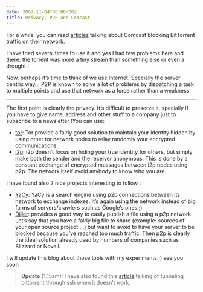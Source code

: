 ```yaml
---
date: 2007-11-04T00:00:00Z
title: Privacy, P2P and Comcast
---
```


For a while, you can read [articles](http://web.archive.org/web/20080206160955/http://www.boingboing.net/2007/10/20/how-the-ap-busted-co.html) talking about Comcast blocking BitTorrent traffic on their network.

I have tried several times to use it and yes I had few problems here and there: the torrent was more a tiny stream than something else or even a drought !

Now, perhaps it’s time to think of we use Internet. Specially the server centric way... P2P is known to solve a lot of problems by dispatching a task to multiple points and use that network as a force rather than a weakness.

---

The first point is clearly the privacy. It’s difficult to preserve it, specially if you have to give name, address and other stuff to a company just to subscribe to a newsletter !You can use:

* [tor](http://www.torproject.org/): Tor provide a fairly good solution to maintain your identity hidden by using other tor network nodes to relay randomly your encrypted communications.
* [i2p](http://www.i2p2.de/): i2p doesn’t focus on hiding your true identity for others, but simply make both the sender and the receiver anonymous. This is done by a constant exchange of encrypted messages between i2p nodes using p2p. The network itself avoid anybody to know who you are.

I have found also 2 nice projects interesting to follow :

* [YaCy](http://yacy.net/): YaCy is a search engine using p2p connections between its network to exchange indexes. It’s again using the network instead of big farms of servers/crawlers such as Google’s ones ;)
* [Dijjer](http://code.google.com/p/dijjer/): provides a good way to easily publish a file using a p2p network. Let’s say that you have a fairly big file to share (example: sources of your open source project …) but want to avoid to have your server to be blocked because you’ve reached too much traffic. Then p2p is clearly the ideal solution already used by numbers of companies such as Blizzard or Novell.

I will update this blog about those tools with my experiments ;) see you soon

> **Update** (1.15am): I have also found this [article](http://web.archive.org/web/20080206160955/http://whalesalad.com/2006/08/27/tunneling-bittorrent-over-ssh/) talking of tunneling bittorrent through ssh when it doesn’t work.
